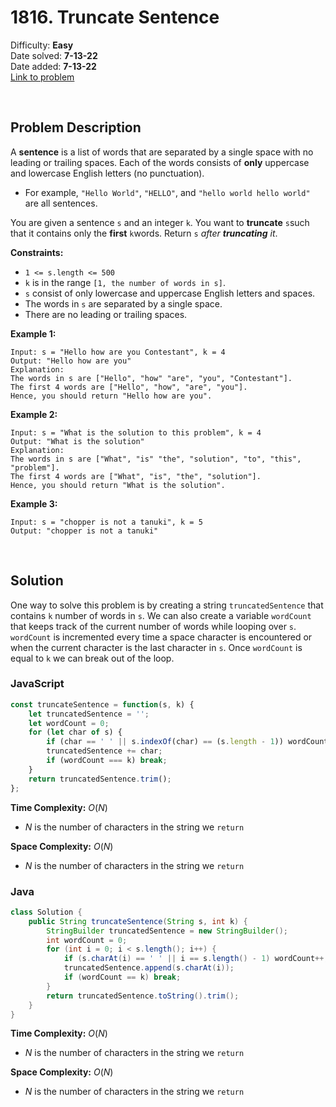 # 1816. Truncate Sentence

Difficulty: **Easy**  
Date solved: **7-13-22**  
Date added: **7-13-22**  
[Link to problem](https://leetcode.com/problems/truncate-sentence/)

<br>

## Problem Description

A **sentence** is a list of words that are separated by a single space with no leading or trailing spaces. Each of the words consists of **only** uppercase and lowercase English letters (no punctuation).

- For example, `"Hello World"`, `"HELLO"`, and `"hello world hello world"` are all sentences.

You are given a sentence `s​​​​​​` and an integer `k​​​​​​`. You want to **truncate** `s​​​​​​` such that it contains only the **first** `k​​​​​​` words. Return `s​​​​​​` *after **truncating** it*.

**Constraints:**

- `1 <= s.length <= 500`
- `k` is in the range `[1, the number of words in s]`.
- `s` consist of only lowercase and uppercase English letters and spaces.
- The words in `s` are separated by a single space.
- There are no leading or trailing spaces.

**Example 1:**

```
Input: s = "Hello how are you Contestant", k = 4
Output: "Hello how are you"
Explanation:
The words in s are ["Hello", "how" "are", "you", "Contestant"].
The first 4 words are ["Hello", "how", "are", "you"].
Hence, you should return "Hello how are you".
```

**Example 2:**

```
Input: s = "What is the solution to this problem", k = 4
Output: "What is the solution"
Explanation:
The words in s are ["What", "is" "the", "solution", "to", "this", "problem"].
The first 4 words are ["What", "is", "the", "solution"].
Hence, you should return "What is the solution".
```

**Example 3:**

```
Input: s = "chopper is not a tanuki", k = 5
Output: "chopper is not a tanuki"
```

<br>

## Solution

One way to solve this problem is by creating a string `truncatedSentence` that contains `k` number of words in `s`. We can also create a variable `wordCount` that keeps track of the current number of words while looping over `s`. `wordCount` is incremented every time a space character is encountered or when the current character is the last character in `s`. Once `wordCount` is equal to `k` we can break out of the loop.

### **JavaScript**

```js
const truncateSentence = function(s, k) {
    let truncatedSentence = '';
    let wordCount = 0;
    for (let char of s) {
        if (char == ' ' || s.indexOf(char) == (s.length - 1)) wordCount++;
        truncatedSentence += char;
        if (wordCount === k) break;
    }
    return truncatedSentence.trim();
};
```

**Time Complexity:** $O(N)$
- $N$ is the number of characters in the string we `return`

**Space Complexity:** $O(N)$
- $N$ is the number of characters in the string we `return`

### **Java**

```java
class Solution {
    public String truncateSentence(String s, int k) {
        StringBuilder truncatedSentence = new StringBuilder();
        int wordCount = 0;
        for (int i = 0; i < s.length(); i++) {
            if (s.charAt(i) == ' ' || i == s.length() - 1) wordCount++;
            truncatedSentence.append(s.charAt(i));
            if (wordCount == k) break;
        }
        return truncatedSentence.toString().trim();
    }
}
```

**Time Complexity:** $O(N)$
- $N$ is the number of characters in the string we `return`

**Space Complexity:** $O(N)$
- $N$ is the number of characters in the string we `return`